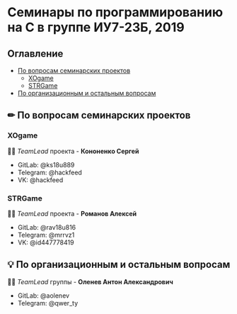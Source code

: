 # Семинары по программированию на С в группе ИУ7-23Б, 2019

## Оглавление

* [По вопросам семинарских проектов](#sems)
  * [XOgame](#XOgame)
  * [STRGame](#STRGame)
* [По организационным и остальным вопросам](#org)

## ✏ По вопросам семинарских проектов <a name="sems"></a>

### XOgame

👨‍💻 *TeamLead* проекта - **Кононенко Сергей** 
* GitLab: @ks18u889
* Telegram: @hackfeed
* VK: @hackfeed

### STRGame

👨‍💻 *TeamLead* проекта - **Романов Алексей** 
* GitLab: @rav18u816
* Telegram: @mrrvz1
* VK: @id447778419

## 💡 По организационным и остальным вопросам <a name="org"></a>

👨‍💻 *TeamLead* группы - **Оленев Антон Александрович**
* GitLab: @aolenev
* Telegram: @qwer_ty